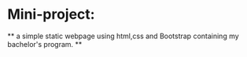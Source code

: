 # Mini-project:

** a simple static webpage using html,css and Bootstrap containing my bachelor's program. **

